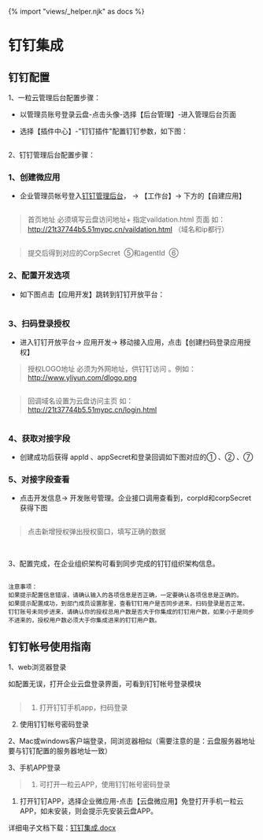 {% import "views/_helper.njk" as docs %}

# 钉钉集成

## 钉钉配置

1、一粒云管理后台配置步骤：

* 以管理员账号登录云盘-点击头像-选择【后台管理】-进入管理后台页面

* 选择【插件中心】-"钉钉插件"配置钉钉参数，如下图：

<img src="images/dd-1.jpeg" class="img-responsive" alt="">

2、钉钉管理后台配置步骤：

### 1、创建微应用

* 企业管理员帐号登入[钉钉管理后台](https://oa.dingtalk.com)， -> 【工作台】-> 下方的【自建应用】

<img src="images/dd-2.jpeg" class="img-responsive" alt="">


> 首页地址 必须填写云盘访问地址+ 指定vaildation.html 页面 如：http://21t37744b5.51mypc.cn/vaildation.html （域名和ip都行）

<img src="images/dd-3.jpeg" class="img-responsive" alt="">

> 提交后得到对应的CorpSecret  ⑤和agentId  ⑥

### 2、配置开发选项

* 如下图点击【应用开发】跳转到钉钉开放平台：

<img src="images/dd-4.jpeg" class="img-responsive" alt="">

### 3、扫码登录授权

* 进入钉钉开放平台-> 应用开发-> 移动接入应用，点击【创建扫码登录应用授权】

> 授权LOGO地址 必须为外网地址，供钉钉访问 。例如：http://www.yliyun.com/dlogo.png

<img src="images/dd-5.jpeg" class="img-responsive" alt="">

> 回调域名设置为云盘访问主页 如：http://21t37744b5.51mypc.cn/login.html

<img src="images/dd-6.jpeg" class="img-responsive" alt="">

### 4、获取对接字段

* 创建成功后获得 appId 、appSecret和登录回调如下图对应的① 、② 、⑦


### 5、对接字段查看

* 点击开发信息-> 开发账号管理。企业接口调用查看到，corpId和corpSecret获得下图 
    
<img src="images/dd-7.jpeg" class="img-responsive" alt="">

> 点击新增授权弹出授权窗口，填写正确的数据

<img src="images/dd-8.jpeg" class="img-responsive" alt="">

<img src="images/dd-9.jpeg" class="img-responsive" alt="">


3、配置完成，在企业组织架构可看到同步完成的钉钉组织架构信息。

<img src="images/dd-10.jpeg" class="img-responsive" alt="">


```
注意事项：
如果提示配置信息错误，请确认输入的各项信息是否正确，一定要确认各项信息是正确的。
如果提示配置成功，到部门成员设置那里，查看钉钉用户是否同步进来，扫码登录是否正常。
钉钉账号未同步进来，请确认你的授权总用户数是否大于你集成的钉钉用户数，如果小于是同步不进来的，授权用户数必须大于你集成进来的钉钉用户数。
```

## 钉钉帐号使用指南

1、web浏览器登录

如配置无误，打开企业云盘登录界面，可看到钉钉帐号登录模块

<img src="images/dd-11.jpeg" class="img-responsive" alt="">

> 1. 打开钉钉手机app，扫码登录
2. 使用钉钉帐号密码登录


2、Mac或windows客户端登录，同浏览器相似（需要注意的是：云盘服务器地址要与钉钉配置的服务器地址一致）

3、手机APP登录

>1. 可打开一粒云APP，使用钉钉帐号密码登录
1. 打开钉钉APP，选择企业微应用-点击【云盘微应用】免登打开手机一粒云APP，如未安装，则会提示先安装云盘APP。

 详细电子文档下载：[钉钉集成.docx](http://45.199.187.116/downloads/docs/%e9%92%89%e9%92%89%e9%9b%86%e6%88%90.docx)
